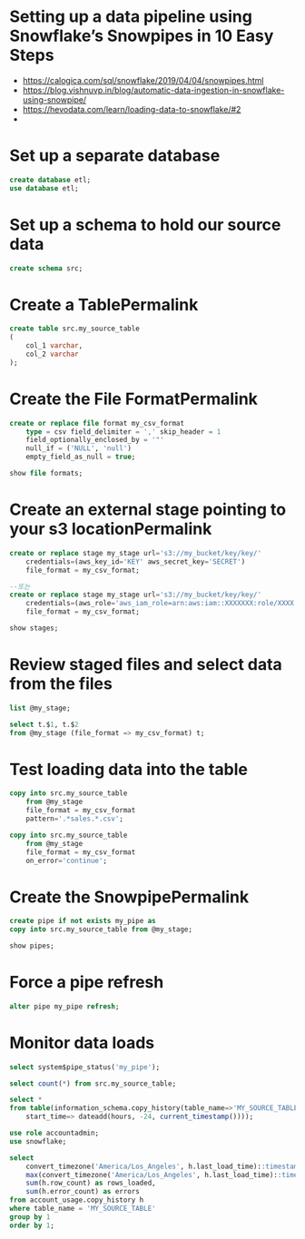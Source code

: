 # Setting up a data pipeline using Snowflake’s Snowpipes in 10 Easy Steps
- https://calogica.com/sql/snowflake/2019/04/04/snowpipes.html
- https://blog.vishnuvp.in/blog/automatic-data-ingestion-in-snowflake-using-snowpipe/
- https://hevodata.com/learn/loading-data-to-snowflake/#2
- 

# Set up a separate database
```sql
create database etl;
use database etl;

```
# Set up a schema to hold our source data
```sql
create schema src;

```

# Create a TablePermalink
```sql
create table src.my_source_table
(
    col_1 varchar,
    col_2 varchar
);

```

# Create the File FormatPermalink
```sql
create or replace file format my_csv_format
    type = csv field_delimiter = ',' skip_header = 1
    field_optionally_enclosed_by = '"'
    null_if = ('NULL', 'null') 
    empty_field_as_null = true;

show file formats;

```

# Create an external stage pointing to your s3 locationPermalink
```sql
create or replace stage my_stage url='s3://my_bucket/key/key/'
    credentials=(aws_key_id='KEY' aws_secret_key='SECRET')
    file_format = my_csv_format;

--또는
create or replace stage my_stage url='s3://my_bucket/key/key/'
    credentials=(aws_role='aws_iam_role=arn:aws:iam::XXXXXXX:role/XXXX')
    file_format = my_csv_format;

show stages;

```

# Review staged files and select data from the files
```sql
list @my_stage;

select t.$1, t.$2
from @my_stage (file_format => my_csv_format) t;

```

# Test loading data into the table
```sql
copy into src.my_source_table
    from @my_stage
    file_format = my_csv_format
    pattern='.*sales.*.csv';

copy into src.my_source_table
    from @my_stage
    file_format = my_csv_format
    on_error='continue';

```

# Create the SnowpipePermalink
```sql
create pipe if not exists my_pipe as
copy into src.my_source_table from @my_stage;

show pipes;

```

# Force a pipe refresh
```sql
alter pipe my_pipe refresh;

```

# Monitor data loads
```sql
select system$pipe_status('my_pipe');

select count(*) from src.my_source_table;

select *
from table(information_schema.copy_history(table_name=>'MY_SOURCE_TABLE', 
    start_time=> dateadd(hours, -24, current_timestamp())));

```

```sql
use role accountadmin;
use snowflake;

select
    convert_timezone('America/Los_Angeles', h.last_load_time)::timestamp_ntz::date as load_date,
    max(convert_timezone('America/Los_Angeles', h.last_load_time)::timestamp_ntz) as max_load_time,
    sum(h.row_count) as rows_loaded,
    sum(h.error_count) as errors
from account_usage.copy_history h
where table_name = 'MY_SOURCE_TABLE'
group by 1
order by 1;

```
